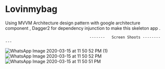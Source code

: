 # Lovinmybag
Using MVVM Architecture design pattern with google architecture component , Dagger2 for dependency injunction to make this skeleton app .

                                          -------   Screen Shoots -----------
![WhatsApp Image 2020-03-15 at 11 50 52 PM (1)](https://user-images.githubusercontent.com/26209053/76711413-79e2bc80-6718-11ea-853f-1cbf23556d3b.jpeg)
![WhatsApp Image 2020-03-15 at 11 50 52 PM](https://user-images.githubusercontent.com/26209053/76711427-967ef480-6718-11ea-8428-fc27404ace9a.jpeg)
![WhatsApp Image 2020-03-15 at 11 50 51 PM](https://user-images.githubusercontent.com/26209053/76711430-9a127b80-6718-11ea-83c7-3f9ee043e6fa.jpeg)
